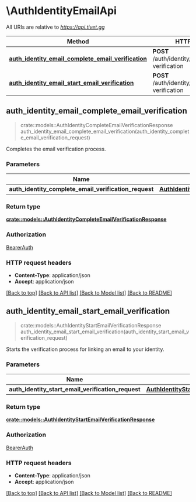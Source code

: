 # \AuthIdentityEmailApi

All URIs are relative to *https://api.tivet.gg*

Method | HTTP request | Description
------------- | ------------- | -------------
[**auth_identity_email_complete_email_verification**](AuthIdentityEmailApi.md#auth_identity_email_complete_email_verification) | **POST** /auth/identity/email/complete-verification | 
[**auth_identity_email_start_email_verification**](AuthIdentityEmailApi.md#auth_identity_email_start_email_verification) | **POST** /auth/identity/email/start-verification | 



## auth_identity_email_complete_email_verification

> crate::models::AuthIdentityCompleteEmailVerificationResponse auth_identity_email_complete_email_verification(auth_identity_complete_email_verification_request)


Completes the email verification process.

### Parameters


Name | Type | Description  | Required | Notes
------------- | ------------- | ------------- | ------------- | -------------
**auth_identity_complete_email_verification_request** | [**AuthIdentityCompleteEmailVerificationRequest**](AuthIdentityCompleteEmailVerificationRequest.md) |  | [required] |

### Return type

[**crate::models::AuthIdentityCompleteEmailVerificationResponse**](AuthIdentityCompleteEmailVerificationResponse.md)

### Authorization

[BearerAuth](../README.md#BearerAuth)

### HTTP request headers

- **Content-Type**: application/json
- **Accept**: application/json

[[Back to top]](#) [[Back to API list]](../README.md#documentation-for-api-endpoints) [[Back to Model list]](../README.md#documentation-for-models) [[Back to README]](../README.md)


## auth_identity_email_start_email_verification

> crate::models::AuthIdentityStartEmailVerificationResponse auth_identity_email_start_email_verification(auth_identity_start_email_verification_request)


Starts the verification process for linking an email to your identity.

### Parameters


Name | Type | Description  | Required | Notes
------------- | ------------- | ------------- | ------------- | -------------
**auth_identity_start_email_verification_request** | [**AuthIdentityStartEmailVerificationRequest**](AuthIdentityStartEmailVerificationRequest.md) |  | [required] |

### Return type

[**crate::models::AuthIdentityStartEmailVerificationResponse**](AuthIdentityStartEmailVerificationResponse.md)

### Authorization

[BearerAuth](../README.md#BearerAuth)

### HTTP request headers

- **Content-Type**: application/json
- **Accept**: application/json

[[Back to top]](#) [[Back to API list]](../README.md#documentation-for-api-endpoints) [[Back to Model list]](../README.md#documentation-for-models) [[Back to README]](../README.md)

